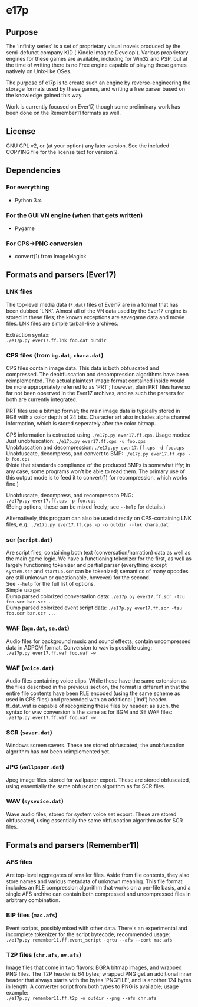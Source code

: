 # e17p

## Purpose
The 'infinity series' is a set of proprietary visual novels produced by the
semi-defunct company KID ('Kindle Imagine Develop'). Various proprietary
engines for these games are available, including for Win32 and PSP, but at the
time of writing there is no Free engine capable of playing these games natively
on Unix-like OSes.

The purpose of e17p is to create such an engine by reverse-engineering the
storage formats used by these games, and writing a free parser based on the
knowledge gained this way.

Work is currently focused on Ever17, though some preliminary work has been done
on the Remember11 formats as well.

## License
GNU GPL v2, or (at your option) any later version. See the included COPYING
file for the license text for version 2.

## Dependencies
### For everything
* Python 3.x.

### For the GUI VN engine (when that gets written)
* Pygame

### For CPS->PNG conversion
* convert(1) from ImageMagick


## Formats and parsers (Ever17)
### LNK files
The top-level media data (`*.dat`) files of Ever17 are in a format that has been
dubbed 'LNK'. Almost all of the VN data used by the Ever17 engine is stored in
these files; the known exceptions are savegame data and movie files.
LNK files are simple tarball-like archives.

Extraction syntax:  
`./e17p.py ever17.ff.lnk foo.dat outdir`

### CPS files (from `bg.dat`, `chara.dat`)
CPS files contain image data. This data is both obfuscated and compressed. The
deobfuscation and decompression algorithms have been reimplemented. The actual
plaintext image format contained inside would be more appropriately referred to
as 'PRT'; however, plain PRT files have so far not been observed in the Ever17
archives, and as such the parsers for both are currently integrated.

PRT files use a bitmap format; the main image data is typically stored in RGB
with a color depth of 24 bits. Character art also includes alpha channel
information, which is stored seperately after the color bitmap.

CPS information is extracted using `./e17p.py ever17.ff.cps`. Usage modes:  
Just unobfuscation: `./e17p.py ever17.ff.cps -u foo.cps`  
Unobfuscation and decompression: `./e17p.py ever17.ff.cps -d foo.cps`  
Unobfuscate, decompress, and convert to BMP: `./e17p.py ever17.ff.cps -b foo.cps`  
(Note that standards compliance of the produced BMPs is somewhat iffy; in any
 case, some programs won't be able to read them. The primary use of this output
 mode is to feed it to convert(1) for recompression, which works fine.)

Unobfuscate, decompress, and recompress to PNG:  
`./e17p.py ever17.ff.cps -p foo.cps`  
(Being options, these can be mixed freely; see `--help` for details.)

Alternatively, this program can also be used directly on CPS-containing LNK
files, e.g.: `./e17p.py ever17.ff.cps -p -o outdir --lnk chara.dat`

### scr (`script.dat`)
Are script files, containing both text (conversation/narration) data as well as
the main game logic. We have a functioning tokenizer for the first, as well as
largely functioning tokenizer and partial parser (everything except `system.scr`
and `startup.scr` can be tokenized; semantics of many opcodes are still unknown
or questionable, however) for the second.  
See `--help` for the full list of options.  
Simple usage:  
Dump parsed colorized conversation data: `./e17p.py ever17.ff.scr -tcu foo.scr bar.scr ...`  
Dump parsed colorized event script data: `./e17p.py ever17.ff.scr -tsu foo.scr bar.scr ...`

### WAF (`bgm.dat`, `se.dat`)
Audio files for background music and sound effects; contain uncompressed data
in ADPCM format. Conversion to wav is possible using:  
`./e17p.py ever17.ff.waf foo.waf -w`

### WAF (`voice.dat`)
Audio files containing voice clips. While these have the same extension as the
files described in the previous section, the format is different in that the
entire file contents have been RLE encoded (using the same scheme as used in
CPS files) and prepended with an additional ('lnd') header. ff_dat_waf is
capable of recognizing these files by header; as such, the syntax for wav
conversion is the same as for BGM and SE WAF files:  
`./e17p.py ever17.ff.waf foo.waf -w`

### SCR (`saver.dat`)
Windows screen savers. These are stored obfuscated; the unobfuscation algorithm
has not been reimplemented yet.

### JPG (`wallpaper.dat`)
Jpeg image files, stored for wallpaper export. These are stored obfuscated,
using essentially the same obfuscation algorithm as for SCR files.

### WAV (`sysvoice.dat`)
Wave audio files, stored for system voice set export. These are stored
obfuscated, using essentially the same obfuscation algorithm as for SCR files.


## Formats and parsers (Remember11)
### AFS files
Are top-level aggregates of smaller files. Aside from file contents, they also
store names and various metadata of unknown meaning. This file format includes
an RLE compression algorithm that works on a per-file basis, and a single AFS
archive can contain both compressed and uncompressed files in arbitrary
combination.

### BIP files (`mac.afs`)
Event scripts, possibly mixed with other data. There's an experimental and
incomplete tokenizer for the script bytecode; recommended usage:  
`./e17p.py remember11.ff.event_script -qrtu --afs --cont mac.afs`

### T2P files (`chr.afs`, `ev.afs`)
Image files that come in two flavors: BGRA bitmap images, and wrapped PNG
files. The T2P header is 64 bytes; wrapped PNG get an additional inner header
that always starts with the bytes 'PNGFILE', and is another 124 bytes in
length. A converter script from both types to PNG is available; usage example:  
`./e17p.py remember11.ff.t2p -o outdir --png --afs chr.afs`

